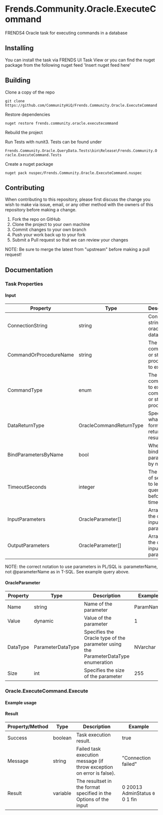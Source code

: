 # Frends.Community.Oracle.ExecuteCommand
FRENDS4 Oracle task for executing commands in a database

## Installing
You can install the task via FRENDS UI Task View or you can find the nuget package from the following nuget feed
'Insert nuget feed here'

## Building
Clone a copy of the repo

`git clone https://github.com/CommunityHiQ/Frends.Community.Oracle.ExecuteCommand`

Restore dependencies

`nuget restore frends.community.oracle.executecommand`

Rebuild the project

Run Tests with nunit3. Tests can be found under

`Frends.Community.Oracle.QueryData.Tests\bin\Release\Frends.Community.Oracle.ExecuteCommand.Tests`

Create a nuget package

`nuget pack nuspec/Frends.Community.Oracle.ExecuteCommand.nuspec`

## Contributing
When contributing to this repository, please first discuss the change you wish to make via issue, email, or any other method with the owners of this repository before making a change.

1. Fork the repo on GitHub
2. Clone the project to your own machine
3. Commit changes to your own branch
4. Push your work back up to your fork
5. Submit a Pull request so that we can review your changes

NOTE: Be sure to merge the latest from "upstream" before making a pull request!

## Documentation

### Task Properties

#### Input

| Property             | Type                 | Description                          | Example |
| ---------------------| ---------------------| ------------------------------------ | ----- |
| ConnectionString | string | Connection string to the oracle database | Data Source=localhost;User Id=<userid>;Password=<password>;Persist Security Info=True; |
| CommandOrProcedureName | string | The SQL command or stored procedure to execute | INSERT INTO TestTable (textField) VALUES (:param1) |
| CommandType | enum | The type of command to execute: command or stored procedure | Command |
| DataReturnType | OracleCommandReturnType | Specifies in what format to return the results | XMLDocument |
| BindParametersByName | bool | Whether to bind the parameters by name | false |
| TimeoutSeconds | integer | The amount of seconds to let a query run before timeout | 666 |
| InputParameters | OracleParameter[] |  Array with the oracle input parameters | n/a |
| OutputParameters | OracleParameter[] |  Array with the oracle input parameters | n/a |

NOTE: the correct notation to use parameters in PL/SQL is :parameterName, not @parameterName as in T-SQL. See example query above.

#### OracleParameter

| Property             | Type                 | Description                          | Example |
| ---------------------| ---------------------| ------------------------------------ | ----- |
| Name | string | Name of the parameter | ParamName |
| Value | dynamic | Value of the parameter | 1 |
| DataType | ParameterDataType | Specifies the Oracle type of the parameter using the ParameterDataType enumeration | NVarchar |
| Size | int | Specifies the size of the parameter | 255 |

### Oracle.ExecuteCommand.Execute

#### Example usage

#### Result

| Property/Method | Type | Description | Example |
| ---------------------| ---------------------| ----------------------- | -------- |
| Success | boolean | Task execution result. | true |
| Message | string | Failed task execution message (if throw exception on error is false). | "Connection failed" |
| Result | variable | The resultset in the format specified in the Options of the input | <?xml version="1.0"?><root> <row>  <ID>0</ID>  <TABLEID>20013</TABLEID>  <FIELDNAME>AdminStatus</FIELDNAME>  <CODE>0</CODE>  <ATTRTYPE>0</ATTRTYPE>  <ACTIVEUSE>1</ACTIVEUSE>  <LANGUAGEID>fin</LANGUAGEID> </row></root>|
